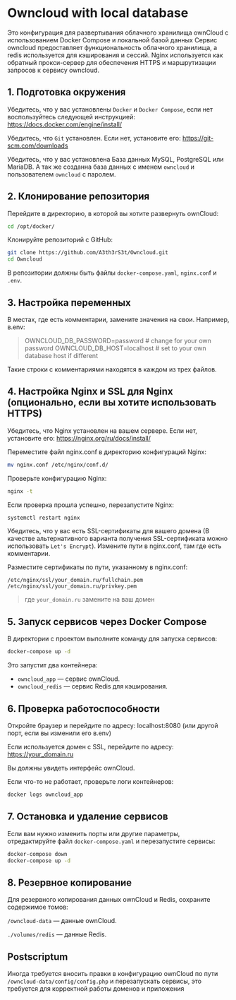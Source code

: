 # Owncloud with local database
Это конфигурация для развертывания облачного хранилища ownCloud с использованием Docker Compose и локальной базой данных
Сервис owncloud предоставляет функциональность облачного хранилища, а redis используется для кэширования и сессий. Nginx используется как обратный прокси-сервер для обеспечения HTTPS и маршрутизации запросов к сервису owncloud.

## 1. Подготовка окружения
Убедитесь, что у вас установлены `Docker` и `Docker Compose`, если нет воспользуйтесь следующей инструкцией: https://docs.docker.com/engine/install/

Убедитесь, что `Git` установлен. Если нет, установите его: https://git-scm.com/downloads

Убедитесь, что у вас установлена База данных MySQL, PostgreSQL или MariaDB. А так же созданна база данных с именем `owncloud` и пользователем `owncloud` с паролем.

## 2. Клонирование репозитория
Перейдите в директорию, в которой вы хотите развернуть ownCloud:
```bash
cd /opt/docker/
```

Клонируйте репозиторий с GitHub:
```bash
git clone https://github.com/A3th3rS3t/Owncloud.git
cd Owncloud
```
В репозитории должны быть файлы `docker-compose.yaml`, `nginx.con`f и `.env`.

## 3. Настройка переменных
В местах, где есть комментарии, замените значения на свои. Например, в.env:
>OWNCLOUD_DB_PASSWORD=password   # change for your own password
>OWNCLOUD_DB_HOST=localhost      # set to your own database host if different

Такие строки с комментариями находятся в каждом из трех файлов.

## 4.  Настройка Nginx и SSL для Nginx (опционально, если вы хотите использовать HTTPS)
Убедитесь, что Nginx установлен на вашем сервере. Если нет, установите его: https://nginx.org/ru/docs/install/

Переместите файл nginx.conf в директорию конфигураций Nginx:
```bash
mv nginx.conf /etc/nginx/conf.d/
```
Проверьте конфигурацию Nginx:
```bash
nginx -t
```
Если проверка прошла успешно, перезапустите Nginx:
```bash
systemctl restart nginx
```

Убедитесь, что у вас есть SSL-сертификаты для вашего домена (В качестве альтернативного варианта получения SSL-сертификата можно использовать `Let's Encrypt`). Измените пути в nginx.conf, там где есть комментарии.

Разместите сертификаты по пути, указанному в nginx.conf:
```nginx
/etc/nginx/ssl/your_domain.ru/fullchain.pem
/etc/nginx/ssl/your_domain.ru/privkey.pem
```
> где `your_domain.ru` замените на ваш домен

## 5. Запуск сервисов через Docker Compose
В директории с проектом выполните команду для запуска сервисов:

```bash
docker-compose up -d
```
Это запустит два контейнера:
- `owncloud_app` — сервис ownCloud.
- `owncloud_redis` — сервис Redis для кэширования.

## 6. Проверка работоспособности
Откройте браузер и перейдите по адресу:
localhost:8080  (или другой порт, если вы изменили его в.env)

Если используется домен с SSL, перейдите по адресу: https://your_domain.ru

Вы должны увидеть интерфейс ownCloud.

Если что-то не работает, проверьте логи контейнеров:
```bash
docker logs owncloud_app
```

## 7. Остановка и удаление сервисов
Если вам нужно изменить порты или другие параметры, отредактируйте файл `docker-compose.yaml` и перезапустите сервисы:
```bash
docker-compose down
docker-compose up -d
```

## 8. Резервное копирование
Для резервного копирования данных ownCloud и Redis, сохраните содержимое томов:

`/owncloud-data` — данные ownCloud.

`./volumes/redis` — данные Redis.

## Postscriptum
Иногда требуется вносить правки в конфигурацию ownCloud по пути `/owncloud-data/config/config.php` и перезапускать сервисы, это требуется для корректной работы доменов и приложения